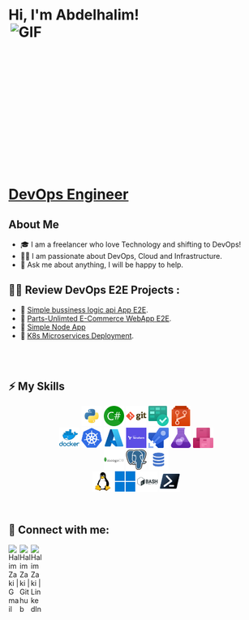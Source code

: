 <h1>Hi, I'm Abdelhalim! <br/>
<img align="right" alt="GIF" src="https://media.giphy.com/media/qgQUggAC3Pfv687qPC/giphy.gif?raw=true" width="500" height="320" />
<a href="https://github.com/AhalimZaki">DevOps Engineer</a> 
 

</h1>

<h2>About Me </h2>

- 🎓 I am a freelancer who love Technology and shifting to DevOps! 
- 🏃‍♂️ I am passionate about DevOps, Cloud and Infrastructure.
- 💬 Ask me about anything, I will be happy to help.


## 👨‍💻 Review DevOps E2E Projects :</h2>
- :page_with_curl: [Simple bussiness logic api App E2E](https://github.com/AhalimZaki/SimpleApi). </br>
- :page_with_curl: [Parts-Unlimted E-Commerce WebApp E2E](https://github.com/AhalimZaki/Parts-Unlimted). </br>
- :page_with_curl: [Simple Node App]()
- :page_with_curl: [K8s Microservices Deployment](https://github.com/AhalimZaki/Online-Boutique-Microservices).
<br />
<br />

<h2> ⚡ My Skills</h2>

<div align="center">


<code><img height="40" src="https://raw.githubusercontent.com/github/explore/80688e429a7d4ef2fca1e82350fe8e3517d3494d/topics/python/python.png"></code>
<code><img height="40" src="https://raw.githubusercontent.com/github/explore/80688e429a7d4ef2fca1e82350fe8e3517d3494d/topics/csharp/csharp.png"></code>
<code><img height="40" src="https://raw.githubusercontent.com/github/explore/80688e429a7d4ef2fca1e82350fe8e3517d3494d/topics/git/git.png"></code>
<code><img height="40" src="https://raw.githubusercontent.com/AhalimZaki/AhalimZaki/main/devops-boards.png"></code>
<code><img height="40" src="https://github.com/AhalimZaki/AhalimZaki/blob/main/devops-repos.png"></code>
<br />
<code><img height="40" src="https://raw.githubusercontent.com/github/explore/80688e429a7d4ef2fca1e82350fe8e3517d3494d/topics/docker/docker.png"></code>
<code><img height="40" src="https://raw.githubusercontent.com/github/explore/80688e429a7d4ef2fca1e82350fe8e3517d3494d/topics/kubernetes/kubernetes.png"></code>
<code><img height="40" src="https://raw.githubusercontent.com/github/explore/80688e429a7d4ef2fca1e82350fe8e3517d3494d/topics/azure/azure.png"></code>
<code><img height="40" src="https://raw.githubusercontent.com/github/explore/80688e429a7d4ef2fca1e82350fe8e3517d3494d/topics/terraform/terraform.png"></code>
<code><img height="40" src="https://github.com/AhalimZaki/AhalimZaki/blob/main/devops-pipelines.png"></code>
<code><img height="40" src="https://raw.githubusercontent.com/AhalimZaki/AhalimZaki/main/devops-testplans.png"></code>
<code><img height="40" src="https://raw.githubusercontent.com/AhalimZaki/AhalimZaki/main/devops-artifacts.png"></code>
<br />
<code><img height="40" src="https://raw.githubusercontent.com/github/explore/80688e429a7d4ef2fca1e82350fe8e3517d3494d/topics/mongodb/mongodb.png"></code>
<code><img height="40" src="https://raw.githubusercontent.com/github/explore/80688e429a7d4ef2fca1e82350fe8e3517d3494d/topics/postgresql/postgresql.png"></code>
<code><img height="40" src="https://raw.githubusercontent.com/github/explore/80688e429a7d4ef2fca1e82350fe8e3517d3494d/topics/sql/sql.png"></code>
<br />
<code><img height="40" src="https://raw.githubusercontent.com/github/explore/224672533a7f836ad6bf142e4dee61217cfc100e/topics/linux/linux.png"></code>
<code><img height="40" src="https://raw.githubusercontent.com/github/explore/d530d6a3a171a53f7b8eb4e9e005136e7ebd898f/topics/windows/windows.png"></code>
<code><img height="40" src="https://raw.githubusercontent.com/github/explore/80688e429a7d4ef2fca1e82350fe8e3517d3494d/topics/bash/bash.png"></code>
<code><img height="40" src="https://raw.githubusercontent.com/github/explore/80688e429a7d4ef2fca1e82350fe8e3517d3494d/topics/powershell/powershell.png"></code>


</div>

<br />

<h2> 🤳 Connect with me:</h2>

[<img align="left" alt="HalimZaki | Gmail" width="22px" src="https://img.icons8.com/color/48/000000/gmail-new.png" />][Gmail]
[<img align="left" alt="HalimZaki | Github" width="22px" src="https://cdn-icons-png.flaticon.com/512/733/733609.png" />][GitHub]
[<img align="left" alt="HalimZaki | LinkedIn" width="22px" src="https://cdn.jsdelivr.net/npm/simple-icons@v3/icons/linkedin.svg" />][linkedin]


[Gmail]: mailto:a.halimzaki@gmail.com
[Linkedin]: https://linkedin.com/in/abdelhalimzaki
[GitHub]: https://github.com/AhalimZaki

